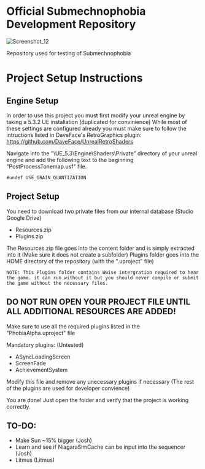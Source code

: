 # Official Submechnophobia Development Repository
![Screenshot_12](https://github.com/user-attachments/assets/c18b3916-566f-4b13-830f-e86153f39743)

 Repository used for testing of Submechnophobia

# Project Setup Instructions

## Engine Setup

In order to use this project you must first modify your unreal engine by taking a 5.3.2 UE installation (duplicated for convinience) While most of these settings are configured already you must make sure to follow the intructions listed in DaveFace's RetroGraphics plugin: https://github.com/DaveFace/UnrealRetroShaders

Navigate into the "\UE_5.3\Engine\Shaders\Private" directory of your unreal engine and add the following text to the beginning "PostProcessTonemap.usf" file.

`#undef USE_GRAIN_QUANTIZATION`

## Project Setup

You need to download two private files from our internal database (Studio Google Drive)

- Resources.zip
- Plugins.zip

The Resources.zip file goes into the content folder and is simply extracted into it (Make sure it does not create a subfolder)
Plugins folder goes into the HOME directory of the repository (with the ".uproject" file)

`NOTE: This Plugins folder contains Wwise intergration required to hear the game. it can run without it but you should never compile or submit the game without the necessary files.`

## DO NOT RUN OPEN YOUR PROJECT FILE UNTIL ALL ADDITIONAL RESOURCES ARE ADDED!



Make sure to use all the required plugins listed in the "PhobiaAlpha.uproject" file 

Mandatory plugins: (Untested)

- ASyncLoadingScreen
- ScreenFade
- AchievementSystem

Modify this file and remove any unecessary plugins if necessary (The rest of the plugins are used for developer convience)

You are done! Just open the folder and verify that the project is working correctly.


## TO-DO:

- Make Sun ~15% bigger (Josh)
- Learn and see if NiagaraSimCache can be input into the sequencer (Josh)
- Litmus (Litmus)